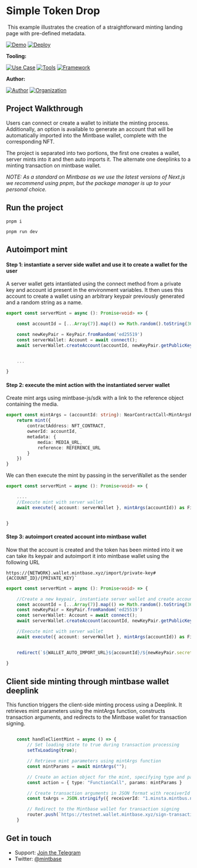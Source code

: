 # Simple Token Drop
<img src="https://i.imgur.com/U5x0IdF.png" alt="cover_image" width="0" />
This example illustrates the creation of a straightforward minting landing page with pre-defined metadata.

[![Demo](https://img.shields.io/badge/Demo-Visit%20Demo-brightgreen)](https://token-drop-template.mintbase.xyz/)
[![Deploy](https://img.shields.io/badge/Deploy-on%20Vercel-blue)](https://vercel.com/new/clone?repository-url=https%3A%2F%2Fgithub.com%2FMintbase%2Ftemplates%2Ftree%2Fmain%2Fsimple-token-drop)

**Tooling:**

[![Use Case](https://img.shields.io/badge/Use%20Case-Utilities-blue)](#)
[![Tools](https://img.shields.io/badge/Tools-@mintbase.js/sdk%2CArweave%2CMintbase%20Wallet-blue)](#)
[![Framework](https://img.shields.io/badge/Framework-Next.js%2014-blue)](#)

**Author:**

[![Author](https://img.shields.io/twitter/follow/Surge_Code?style=social&logo=twitter)](https://twitter.com/Surge_Code)  [![Organization](https://img.shields.io/badge/Mintbase-blue)](https://www.mintbase.xyz)


## Project Walkthrough

 Users can connect or create a wallet to initiate the minting process. Additionally, an option is available to generate an account that will be automatically imported into the Mintbase wallet, complete with the corresponding NFT.

The project is separated into two portions, the first one creates a wallet, server mints into it and then auto imports it. The alternate one deeplinks to a minting transaction on mintbase wallet.

*NOTE: As a standard on Mintbase as we use the latest versions of Next.js we recommend using pnpm, but the package manager is up to your personal choice.*


## Run the project
    pnpm i

    pnpm run dev

## Autoimport mint

#### Step 1: instantiate a server side wallet and use it to create a wallet for the user

A server wallet gets intantiated using the connect method from a private key and account id present in the environment variables. It then uses this account to create a wallet using an arbitrary keypair previously generated and a random string as a name.

```typescript
export const serverMint = async (): Promise<void> => {

    const accountId = [...Array(7)].map(() => Math.random().toString(36)[2]).join('') + `.${SERVER_WALLET_ID}`;

    const newKeyPair = KeyPair.fromRandom('ed25519')
    const serverWallet: Account = await connect();
    await serverWallet.createAccount(accountId, newKeyPair.getPublicKey().toString(), new BN("0"))


    ...

}
```

#### Step 2: execute the mint action with the instantiated server wallet

Create mint args using mintbase-js/sdk with a link to the reference object containing the media.

```typescript
export const mintArgs = (accountId: string): NearContractCall<MintArgsResponse> => {
    return mint({
        contractAddress: NFT_CONTRACT,
        ownerId: accountId,
        metadata: {
            media: MEDIA_URL,
            reference: REFERENCE_URL
        }
    })
}
```

We can then execute the mint by passing in the serverWallet as the sender

```typescript
export const serverMint = async (): Promise<void> => {

    ....
    //Execute mint with server wallet
    await execute({ account: serverWallet }, mintArgs(accountId)) as FinalExecutionOutcome


}
```

#### Step 3: autoimport created account into mintbase wallet

Now that the account is created and the token has been minted into it we can take its keypair and autoimport it into mintbase wallet using the following URL
```
https://{NETWORK}.wallet.mintbase.xyz/import/private-key#{ACCOUNT_ID}/{PRIVATE_KEY}`
```

```typescript
export const serverMint = async (): Promise<void> => {

    //Create a new keypair, instantiate server wallet and create account with generated keypair
    const accountId = [...Array(7)].map(() => Math.random().toString(36)[2]).join('') + `.${SERVER_WALLET_ID}`;
    const newKeyPair = KeyPair.fromRandom('ed25519')
    const serverWallet: Account = await connect();
    await serverWallet.createAccount(accountId, newKeyPair.getPublicKey().toString(), new BN("0"))

    //Execute mint with server wallet
    await execute({ account: serverWallet }, mintArgs(accountId)) as FinalExecutionOutcome


    redirect(`${WALLET_AUTO_IMPORT_URL}${accountId}/${newKeyPair.secretKey}`)

}

```


## Client side minting through mintbase wallet deeplink


This function triggers the client-side minting process using a Deeplink. It retrieves mint parameters
using the mintArgs function, constructs transaction arguments, and redirects to the Mintbase wallet
for transaction signing.

```typescript

    const handleClientMint = async () => {
        // Set loading state to true during transaction processing
        setTxLoading(true);

        // Retrieve mint parameters using mintArgs function
        const mintParams = await mintArgs("");

        // Create an action object for the mint, specifying type and parameters
        const action = { type: "FunctionCall", params: mintParams }

        // Create transaction arguments in JSON format with receiverId and actions array
        const txArgs = JSON.stringify({ receiverId: "1.minsta.mintbus.near", actions: [action] })

        // Redirect to the Mintbase wallet for transaction signing
        router.push(`https://testnet.wallet.mintbase.xyz/sign-transaction?transactions_data=[${txArgs}]`)
    }

``````

## Get in touch

- Support: [Join the Telegram](https://tg.me/mintdev)
- Twitter: [@mintbase](https://twitter.com/mintbase)

<img src="https://i.imgur.com/qTQhBet.png" alt="detail_image" width="0" />
